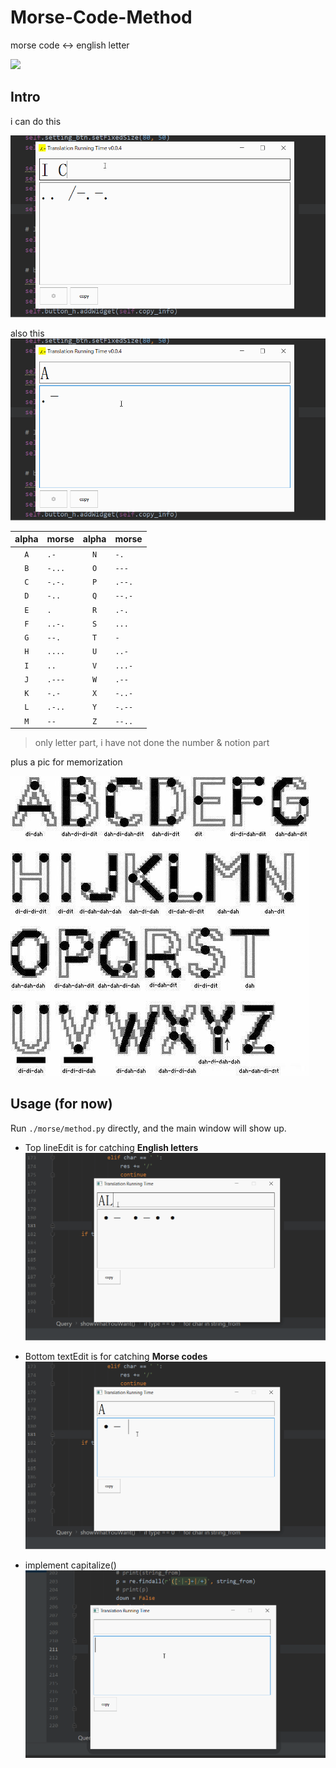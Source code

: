 # Morse-Code-Method

morse code <-> english letter

![](https://img.shields.io/github/last-commit/ltc1996/Morse-Code-Method/dev?style=plastic)

## Intro
i can do this 

![](morse/gif/candothis.gif)

also this
![](morse/gif/alsothis.gif)

| alpha | morse  | alpha | morse  |
| :---: | :----  | :---: | :----  | 
|  `A`  | `.-`   |  `N`  | `-.`   |
|  `B`  | `-...` |  `O`  | `---`  |
|  `C`  | `-.-.` |  `P`  | `.--.` |
|  `D`  | `-..`  |  `Q`  | `--.-` |
|  `E`  | `.`    |  `R`  | `.-.`  |
|  `F`  | `..-.` |  `S`  | `...`  |
|  `G`  | `--.`  |  `T`  | `-`    |
|  `H`  | `....` |  `U`  | `..-`  |
|  `I`  | `..`   |  `V`  | `...-` |
|  `J`  | `.---` |  `W`  | `.--`  |
|  `K`  | `-.-`  |  `X`  | `-..-` |
|  `L`  | `.-..` |  `Y`  | `-.--` |
|  `M`  | `--`   |  `Z`  | `--..` |


> only letter part, i have not done the number & notion part

plus a pic for memorization

![](morse/res/morse.jpg)

## Usage (for now)

Run `./morse/method.py` directly, and the main window will show up.

- Top lineEdit is for catching **English letters**
![](morse/gif/f.gif)

- Bottom textEdit is for catching **Morse codes**
![](morse/gif/b.gif)

- implement capitalize()
![](morse/gif/dw.gif)


